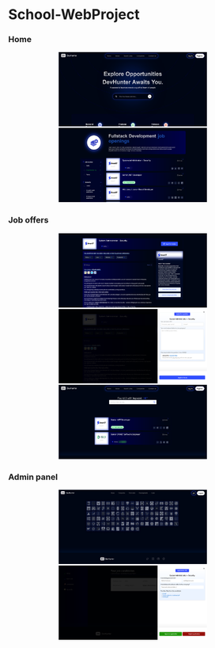 # School-WebProject

### Home

<p align="center">
 <img src="https://github.com/hristianivanov/ITJob-Finder-ASP.NET-MVC/blob/main/docs/FireShot%20Capture%20045%20-%20-%20DevHunter%20-%20localhost.png" width="300px" height="150px"/>
  <img src="https://github.com/hristianivanov/ITJob-Finder-ASP.NET-MVC/blob/main/docs/FireShot%20Capture%20046%20-%20-%20DevHunter%20-%20localhost.png" width="300px" height="150px"/>
</p>

### Job offers

<p align="center">
  <img src="https://github.com/hristianivanov/ITJob-Finder-ASP.NET-MVC/blob/main/docs/FireShot%20Capture%20047%20-%20-%20DevHunter%20-%20localhost.png" width="300px" height="150px"/>
  <img src="https://github.com/hristianivanov/ITJob-Finder-ASP.NET-MVC/blob/main/docs/FireShot%20Capture%20048%20-%20-%20DevHunter%20-%20localhost.png" width="300px" height="150px"/>
  <img src="https://github.com/hristianivanov/ITJob-Finder-ASP.NET-MVC/blob/main/docs/FireShot%20Capture%20051%20-%20-%20DevHunter%20-%20localhost.png" width="300px" height="150px"/>
</p>

### Admin panel

<p align="center">
 <img src="https://github.com/hristianivanov/ITJob-Finder-ASP.NET-MVC/blob/main/docs/FireShot%20Capture%20049%20-%20-%20DevHunter%20-%20localhost.png" width="300px" height="150px"/>
 <img src="https://github.com/hristianivanov/ITJob-Finder-ASP.NET-MVC/blob/main/docs/FireShot%20Capture%20050%20-%20-%20DevHunter%20-%20localhost.png" width="300px" height="150px"/>
</p>
